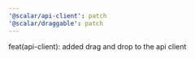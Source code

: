 ```yaml
---
'@scalar/api-client': patch
'@scalar/draggable': patch
---
```


feat(api-client): added drag and drop to the api client
